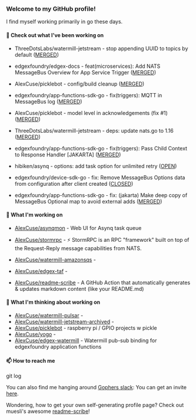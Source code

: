 ### Welcome to my GitHub profile!

I find myself working primarily in go these days.

#### 🔭 Check out what I've been working on

- ThreeDotsLabs/watermill-jetstream - stop appending UUID to topics by default ([MERGED](https://github.com/ThreeDotsLabs/watermill-jetstream/pull/8))

- edgexfoundry/edgex-docs - feat(microservices): Add NATS MessageBus Overview for App Service Trigger ([MERGED](https://github.com/edgexfoundry/edgex-docs/pull/805))

- AlexCuse/picklebot - config/build cleanup ([MERGED](https://github.com/AlexCuse/picklebot/pull/4))

- edgexfoundry/app-functions-sdk-go - fix(triggers): MQTT in MessageBus log ([MERGED](https://github.com/edgexfoundry/app-functions-sdk-go/pull/1126))

- AlexCuse/picklebot - model level in acknowledgements (fix #1) ([MERGED](https://github.com/AlexCuse/picklebot/pull/3))

- ThreeDotsLabs/watermill-jetstream - deps: update nats.go to 1.16 ([MERGED](https://github.com/ThreeDotsLabs/watermill-jetstream/pull/7))

- edgexfoundry/app-functions-sdk-go - fix(triggers): Pass Child Context to Response Handler [JAKARTA] ([MERGED](https://github.com/edgexfoundry/app-functions-sdk-go/pull/1118))

- hibiken/asynq - options: add task option for unlimited retry ([OPEN](https://github.com/hibiken/asynq/pull/477))

- edgexfoundry/device-sdk-go - fix: Remove MessageBus Options data from configuration after client created ([CLOSED](https://github.com/edgexfoundry/device-sdk-go/pull/1164))

- edgexfoundry/app-functions-sdk-go - fix: (jakarta) Make deep copy of MessageBus Optional map to avoid external adds ([MERGED](https://github.com/edgexfoundry/app-functions-sdk-go/pull/1113))


#### 🍴 What I'm working on

- [AlexCuse/asynqmon](https://github.com/AlexCuse/asynqmon) - Web UI for Asynq task queue

- [AlexCuse/stormrpc](https://github.com/AlexCuse/stormrpc) - ⚡ StormRPC is an RPC &#34;framework&#34; built on top of the Request-Reply message capabilities from NATS.

- [AlexCuse/watermill-amazonsqs](https://github.com/AlexCuse/watermill-amazonsqs) - 

- [AlexCuse/edgex-taf](https://github.com/AlexCuse/edgex-taf) - 

- [AlexCuse/readme-scribe](https://github.com/AlexCuse/readme-scribe) - A GitHub Action that automatically generates &amp; updates markdown content (like your README.md)


#### 🌱 What I'm thinking about working on

- [AlexCuse/watermill-pulsar](https://github.com/AlexCuse/watermill-pulsar) - 
- [AlexCuse/watermill-jetstream-archived](https://github.com/AlexCuse/watermill-jetstream-archived) - 
- [AlexCuse/picklebot](https://github.com/AlexCuse/picklebot) - raspberry pi / GPIO projects w pickle
- [AlexCuse/yogo](https://github.com/AlexCuse/yogo) - 
- [AlexCuse/edgex-watermill](https://github.com/AlexCuse/edgex-watermill) - Watermill pub-sub binding for edgexfoundry application functions

#### 📫 How to reach me

git log

You can also find me hanging around [Gophers slack](https://gophers.slack.com/): You can get an invite [here](https://gophersinvite.herokuapp.com/).


Wondering, how to get your own self-generating profile page? 
Check out muesli's awesome [readme-scribe](https://github.com/muesli/readme-scribe)!
